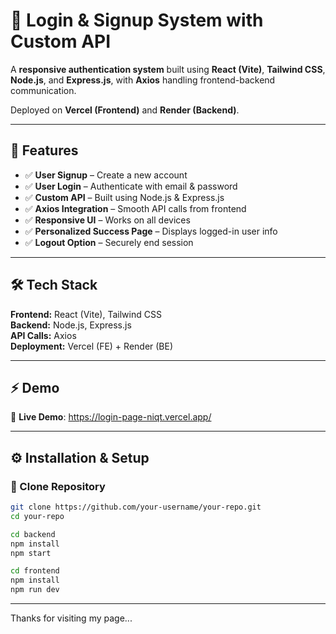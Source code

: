 # 🔐 Login & Signup System with Custom API  

A **responsive authentication system** built using **React (Vite)**, **Tailwind CSS**, **Node.js**, and **Express.js**, with **Axios** handling frontend-backend communication.  

Deployed on **Vercel (Frontend)** and **Render (Backend)**.  

---

## 🚀 Features  
- ✅ **User Signup** – Create a new account  
- ✅ **User Login** – Authenticate with email & password  
- ✅ **Custom API** – Built using Node.js & Express.js  
- ✅ **Axios Integration** – Smooth API calls from frontend  
- ✅ **Responsive UI** – Works on all devices  
- ✅ **Personalized Success Page** – Displays logged-in user info  
- ✅ **Logout Option** – Securely end session  

---

## 🛠️ Tech Stack  
**Frontend:** React (Vite), Tailwind CSS  
**Backend:** Node.js, Express.js  
**API Calls:** Axios  
**Deployment:** Vercel (FE) + Render (BE)  

---

## ⚡ Demo  
🔗 **Live Demo**: https://login-page-niqt.vercel.app/ 

---

## ⚙️ Installation & Setup  

### 🔹 Clone Repository  
```bash
git clone https://github.com/your-username/your-repo.git
cd your-repo

cd backend
npm install
npm start

cd frontend
npm install
npm run dev

```
---

Thanks for visiting my page...

